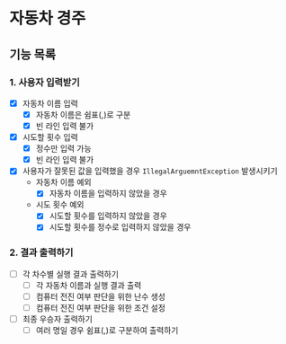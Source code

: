 # 자동차 경주

## 기능 목록

### 1. 사용자 입력받기

- [x] 자동차 이름 입력
    - [x] 자동차 이름은 쉼표(,)로 구분
    - [x] 빈 라인 입력 불가
- [x] 시도할 횟수 입력
    - [x] 정수만 입력 가능
    - [x] 빈 라인 입력 불가
- [x] 사용자가 잘못된 값을 입력했을 경우 `IllegalArguemntException` 발생시키기
    - 자동차 이름 예외
        - [x] 자동차 이름을 입력하지 않았을 경우
    - 시도 횟수 예외
        - [x] 시도할 횟수를 입력하지 않았을 경우
        - [x] 시도할 횟수를 정수로 입력하지 않았을 경우

### 2. 결과 출력하기

- [ ] 각 차수별 실행 결과 출력하기
    - [ ] 각 자동차 이름과 실행 결과 출력
    - [ ] 컴퓨터 전진 여부 판단을 위한 난수 생성
    - [ ] 컴퓨터 전진 여부 판단을 위한 조건 설정
- [ ] 최종 우승자 출력하기
    - [ ] 여러 명일 경우 쉼표(,)로 구분하여 출력하기